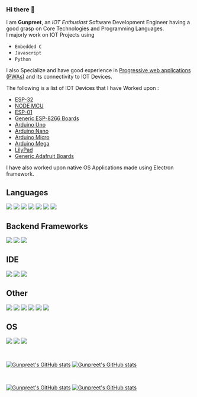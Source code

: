 ### Hi there 👋

I am **Gunpreet**, an *IOT Enthusiast* Software Development Engineer having a good grasp on Core Technologies and Programming Languages.  
I majorly work on IOT Projects using 
- `Embedded C` 
- `Javascript`
- `Python`

I also Specialize and have good experience in [Progressive web applications (PWAs)]() and its connectivity to IOT Devices.  

The following is a list of IOT Devices that I have Worked upon :
- [ESP-32]()
- [NODE MCU]()
- [ESP-01]()
- [Generic ESP-8266 Boards]()
- [Arduino Uno]()
- [Arduino Nano]()
- [Arduino Micro]()
- [Arduino Mega]()
- [LilyPad]()
- [Generic Adafruit Boards]()

I have also worked upon native OS Applications made using Electron framework.

## Languages
<img src="https://img.shields.io/badge/javascript-%23323330.svg?style=for-the-badge&logo=javascript&logoColor=%23F7DF1E"> 

<img src="https://img.shields.io/badge/python-3670A0?style=for-the-badge&logo=python&logoColor=ffdd54">

<img src="https://img.shields.io/badge/Embedded C-%23239120.svg?style=for-the-badge&logo=Arduino&logoColor=white">

<img src="https://img.shields.io/badge/c++-%2300599C.svg?style=for-the-badge&logo=c%2B%2B&logoColor=white"> 

<img src="https://img.shields.io/badge/java-%23ED8B00.svg?style=for-the-badge&logo=java&logoColor=white"> 

<img src="https://img.shields.io/badge/html5-%23E34F26.svg?style=for-the-badge&logo=html5&logoColor=white"> 

<img src="https://img.shields.io/badge/css3-%231572B6.svg?style=for-the-badge&logo=css3&logoColor=white"> 


## Backend Frameworks 
<img src="https://img.shields.io/badge/express.js-%23404d59.svg?style=for-the-badge&logo=express&logoColor=%2361DAFB"> 

<img src="https://img.shields.io/badge/node.js-6DA55F?style=for-the-badge&logo=node.js&logoColor=white"> 

<img src="https://img.shields.io/badge/php-%23777BB4.svg?style=for-the-badge&logo=php&logoColor=white">

## IDE
<img src="https://img.shields.io/badge/VS%20Code-%230082cf.svg?style=for-the-badge&logo=visual-studio&logoColor=white">
<img src="https://img.shields.io/badge/NeoVim-%2357A143.svg?&style=for-the-badge&logo=neovim&logoColor=white"> 
<img src="https://img.shields.io/badge/Arduino%20IDE-%231b8f96.svg?&style=for-the-badge&logo=Arduino&logoColor=white"> 


## Other
<img src="https://img.shields.io/badge/Bash-%23121011.svg?style=for-the-badge&logo=GNU Bash&logoColor=white"> 
<img src="https://img.shields.io/badge/docker-%230db7ed.svg?style=for-the-badge&logo=docker&logoColor=white"> 
<img src="https://img.shields.io/badge/Postman-FF6C37?style=for-the-badge&logo=postman&logoColor=white"> 
<img src="https://img.shields.io/badge/git-%23F05033.svg?style=for-the-badge&logo=git&logoColor=white"> 
<img src="https://img.shields.io/badge/github-%23121011.svg?style=for-the-badge&logo=github&logoColor=white">
<img src="https://img.shields.io/badge/gitlab-%23F08533.svg?style=for-the-badge&logo=gitlab&logoColor=white">


## OS
<img src="https://img.shields.io/badge/Ubuntu-E95420?style=for-the-badge&logo=ubuntu&logoColor=white"> 
<img src="https://img.shields.io/badge/Windows-0078D6?style=for-the-badge&logo=windows&logoColor=white">
<img src="https://img.shields.io/badge/Kali-%23121011?style=for-the-badge&logo=kalilinux&logoColor=white"> 

&nbsp;  

[![Gunpreet's GitHub stats](https://github-readme-stats.vercel.app/api?username=gunnnu&theme=monokai&bg_color=00000020&hide_border=true&show_icons=true&hide=stars)](https://github.com/gunnnu#gh-dark-mode-only)
[![Gunpreet's GitHub stats](https://github-readme-stats.vercel.app/api?username=gunnnu&theme=buefy&bg_color=FFFFFF80&hide_border=true&show_icons=true&hide=stars)](https://github.com/gunnnu#gh-light-mode-only)

&nbsp; 

[![Gunpreet's GitHub stats](https://github-readme-stats.vercel.app/api/top-langs?username=gunnnu&theme=monokai&bg_color=00000020&hide_border=true&layout=compact)](https://github.com/gunnnu#gh-dark-mode-only)
[![Gunpreet's GitHub stats](https://github-readme-stats.vercel.app/api/top-langs?username=gunnnu&theme=buefy&bg_color=FFFFFF80&hide_border=true&&layout=compact)](https://github.com/gunnnu#gh-light-mode-only)

<!--
stars,commits,prs,issues,contribs
**gunnnu/gunnnu** is a ✨ _special_ ✨ repository because its `README.md` (this file) appears on your GitHub profile.

Here are some ideas to get you started:

- 🔭 I’m currently working on ...
- 🌱 I’m currently learning ...
- 👯 I’m looking to collaborate on ...
- 🤔 I’m looking for help with ...
- 💬 Ask me about ...
- 📫 How to reach me: ...
- 😄 Pronouns: ...
- ⚡ Fun fact: ...
-->
